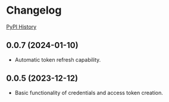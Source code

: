 # Changelog

[PyPI History](https://pypi.org/project/bibt-gcp-iam/#history)

## 0.0.7 (2024-01-10)

- Automatic token refresh capability.

## 0.0.5 (2023-12-12)

- Basic functionality of credentials and access token creation.
